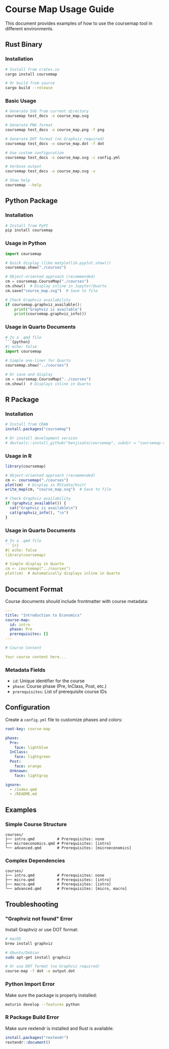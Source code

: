 # Course Map Usage Guide

This document provides examples of how to use the coursemap tool in different environments.

## Rust Binary

### Installation

```bash
# Install from crates.io
cargo install coursemap

# Or build from source
cargo build --release
```

### Basic Usage

```bash
# Generate SVG from current directory
coursemap test_docs -o course_map.svg

# Generate PNG format
coursemap test_docs -o course_map.png -f png

# Generate DOT format (no Graphviz required)
coursemap test_docs -o course_map.dot -f dot

# Use custom configuration
coursemap test_docs -o course_map.svg -c config.yml

# Verbose output
coursemap test_docs -o course_map.svg -v

# Show help
coursemap --help
```

## Python Package

### Installation

```bash
# Install from PyPI
pip install coursemap
```

### Usage in Python

```python
import coursemap

# Quick display (like matplotlib.pyplot.show())
coursemap.show("./courses")

# Object-oriented approach (recommended)
cm = coursemap.CourseMap("./courses")
cm.show()  # Display inline in Jupyter/Quarto
cm.save("course_map.svg")  # Save to file

# Check Graphviz availability
if coursemap.graphviz_available():
    print("Graphviz is available")
    print(coursemap.graphviz_info())
```

### Usage in Quarto Documents

```python
# In a .qmd file
```{python}
#| echo: false
import coursemap

# Simple one-liner for Quarto
coursemap.show("../courses")

# Or save and display
cm = coursemap.CourseMap("../courses")
cm.show()  # Displays inline in Quarto
```

## R Package

### Installation

```r
# Install from CRAN
install.packages("coursemap")

# Or install development version
# devtools::install_github("kenjisato/coursemap", subdir = "coursemap-r")
```

### Usage in R

```r
library(coursemap)

# Object-oriented approach (recommended)
cm <- coursemap("./courses")
plot(cm)  # Display in RStudio/knitr
write_map(cm, "course_map.svg")  # Save to file

# Check Graphviz availability
if (graphviz_available()) {
  cat("Graphviz is available\n")
  cat(graphviz_info(), "\n")
}
```

### Usage in Quarto Documents

```r
# In a .qmd file
```{r}
#| echo: false
library(coursemap)

# Simple display in Quarto
cm <- coursemap("../courses")
plot(cm)  # Automatically displays inline in Quarto
```

## Document Format

Course documents should include frontmatter with course metadata:

```yaml
---
title: "Introduction to Economics"
course-map:
  id: intro
  phase: Pre
  prerequisites: []
---

# Course Content

Your course content here...
```

### Metadata Fields

- `id`: Unique identifier for the course
- `phase`: Course phase (Pre, InClass, Post, etc.)
- `prerequisites`: List of prerequisite course IDs

## Configuration

Create a `config.yml` file to customize phases and colors:

```yaml
root-key: course-map

phase:
  Pre: 
    face: lightblue
  InClass:
    face: lightgreen
  Post:
    face: orange
  Unknown:
    face: lightgray    

ignore:
  - /index.qmd
  - /README.md
```

## Examples

### Simple Course Structure

```
courses/
├── intro.qmd          # Prerequisites: none
├── microeconomics.qmd # Prerequisites: [intro]
└── advanced.qmd       # Prerequisites: [microeconomics]
```

### Complex Dependencies

```
courses/
├── intro.qmd          # Prerequisites: none
├── micro.qmd          # Prerequisites: [intro]
├── macro.qmd          # Prerequisites: [intro]
└── advanced.qmd       # Prerequisites: [micro, macro]
```

## Troubleshooting

### "Graphviz not found" Error

Install Graphviz or use DOT format:
```bash
# macOS
brew install graphviz

# Ubuntu/Debian
sudo apt-get install graphviz

# Or use DOT format (no Graphviz required)
course-map -f dot -o output.dot
```

### Python Import Error

Make sure the package is properly installed:
```bash
maturin develop --features python
```

### R Package Build Error

Make sure rextendr is installed and Rust is available:
```r
install.packages("rextendr")
rextendr::document()
